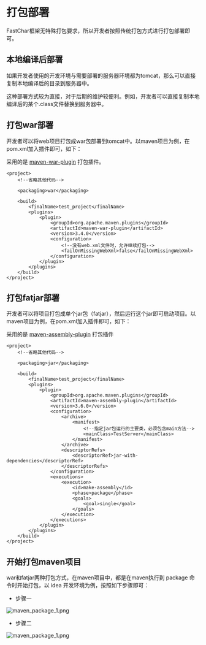 # 打包部署
FastChar框架无特殊打包要求，所以开发者按照传统打包方式进行打包部署即可。

## 本地编译后部署
如果开发者使用的开发环境与需要部署的服务器环境都为tomcat，那么可以直接复制本地编译后的目录到服务器中。

这种部署方式较为直接，对于后期的维护较便利。例如，开发者可以直接复制本地编译后的某个.class文件替换到服务器中。

## 打包war部署
开发者可以将web项目打包成war包部署到tomcat中。以maven项目为例，在pom.xml加入插件即可，如下：

采用的是 [maven-war-plugin](https://maven.apache.org/plugins/maven-war-plugin/plugin-info.html) 打包插件。

```xml{4,11}
<project>
    <!--省略其他代码-->
    
    <packaging>war</packaging>
    
    <build>
        <finalName>test_project</finalName>
        <plugins>
            <plugin>
                <groupId>org.apache.maven.plugins</groupId>
                <artifactId>maven-war-plugin</artifactId>
                <version>3.4.0</version>
                <configuration>
                    <!--没有web.xml文件时，允许继续打包-->
                    <failOnMissingWebXml>false</failOnMissingWebXml>
                </configuration>
            </plugin>
        </plugins>
    </build>
</project>
```

## 打包fatjar部署
开发者可以将项目打包成单个jar包（fatjar），然后运行这个jar即可启动项目。以maven项目为例，在pom.xml加入插件即可，如下：

采用的是 [maven-assembly-plugin](https://maven.apache.org/plugins/maven-assembly-plugin/plugin-info.html) 打包插件

```xml{4,11}
<project>
    <!--省略其他代码-->

    <packaging>jar</packaging>

    <build>
        <finalName>test_project</finalName>
        <plugins>
            <plugin>
                <groupId>org.apache.maven.plugins</groupId>
                <artifactId>maven-assembly-plugin</artifactId>
                <version>3.6.0</version>
                <configuration>
                    <archive>
                        <manifest>
                            <!--指定jar包运行的主要类，必须包含main方法-->
                            <mainClass>TestServer</mainClass>
                        </manifest>
                    </archive>
                    <descriptorRefs>
                        <descriptorRef>jar-with-dependencies</descriptorRef>
                    </descriptorRefs>
                </configuration>
                <executions>
                    <execution>
                        <id>make-assembly</id>
                        <phase>package</phase>
                        <goals>
                            <goal>single</goal>
                        </goals>
                    </execution>
                </executions>
            </plugin>
        </plugins>
    </build>
</project>

```

## 开始打包maven项目
war和fatjar两种打包方式，在maven项目中，都是在maven执行到 package 命令时开始打包，以 idea 开发环境为例，按照如下步骤即可：

- 步骤一

![maven_package_1.png](/images/maven_package_1.png)


- 步骤二

![maven_package_1.png](/images/maven_package_2.png)




